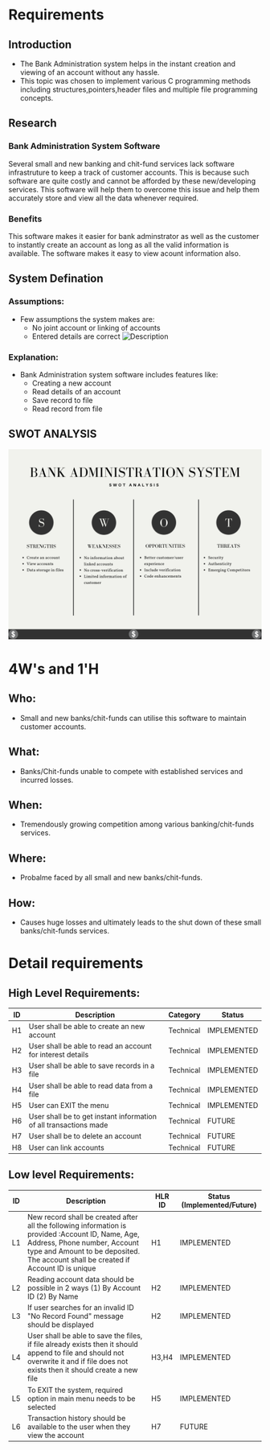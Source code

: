 # Requirements
## Introduction
 * The Bank Administration system helps in the instant creation and viewing of an account without any hassle. 
 * This topic was chosen to implement various C programming methods including structures,pointers,header files and multiple file programming concepts.

## Research
### Bank Administration System Software
Several small and new banking and chit-fund services lack software infrastruture to keep a track of customer accounts. This is because such software are quite costly and cannot be afforded by these new/developing services. This software will help them to overcome this issue and help them accurately store and view all the data whenever required.  

### Benefits
This software makes it easier for bank adminstrator as well as the customer to instantly create an account as long as all the valid information is available. The software makes it easy to view acount information also.

## System Defination
### Assumptions:
* Few assumptions the system makes are: 
    * No joint account or linking of accounts
    * Entered details are correct
![Description]()
### Explanation:
* Bank Administration system software includes features like:
    * Creating a new account
    * Read details of an account
    * Save record to file
    * Read record from file 

## SWOT ANALYSIS
![SWOT Analysis](https://github.com/ad-6/MiniProject/blob/main/1_Requirements/SWOT.png)

# 4W&#39;s and 1&#39;H

## Who:
* Small and new banks/chit-funds can utilise this software to maintain customer accounts.

## What:
* Banks/Chit-funds unable to compete with established services and incurred losses.

## When:
* Tremendously growing competition among various banking/chit-funds services.

## Where:
* Probalme faced by all small and new banks/chit-funds. 

## How:
* Causes huge losses and ultimately leads to the shut down of these small banks/chit-funds services. 

# Detail requirements
## High Level Requirements: 
| ID | Description | Category | Status | 
| ----- | ----- | ------- | ---------|
| H1 | User shall be able to create an new account| Technical | IMPLEMENTED | 
| H2 | User shall be able to read an account for interest details| Technical |  IMPLEMENTED  |
| H3 | User shall be able to save records in a file | Technical |  IMPLEMENTED  |
| H4 | User shall be able to read data from a file | Technical |  IMPLEMENTED  |
| H5 | User can EXIT the menu |Technical| IMPLEMENTED  |
| H6 | User shall be to get instant information of all transactions made| Technical| FUTURE |
| H7 | User shall be to delete an account| Technical| FUTURE |
| H8 | User can link accounts| Technical| FUTURE |
##  Low level Requirements:
 
| ID | Description | HLR ID | Status (Implemented/Future) |
| ------ | --------- | ------ | ----- |
| L1 |New record shall be created after all the following information is provided :Account ID, Name, Age, Address, Phone number, Account type and Amount to be deposited. The account shall be created if Account ID is unique | H1 |  IMPLEMENTED  |
| L2 | Reading account data should be possible in 2 ways (1) By Account ID (2) By Name | H2 |  IMPLEMENTED |
| L3 | If user searches for an invalid ID "No Record Found" message should be displayed | H2|  IMPLEMENTED  |
| L4 | User shall be able to save the files, if file already exists then it should append to file and should not overwrite it and if file does not exists then it should create a new file | H3,H4 |  IMPLEMENTED  |
| L5 | To EXIT the system, required option in main menu needs to be selected | H5|  IMPLEMENTED  |
| L6 | Transaction history should be available to the user when they view the account| H7|  FUTURE  |
